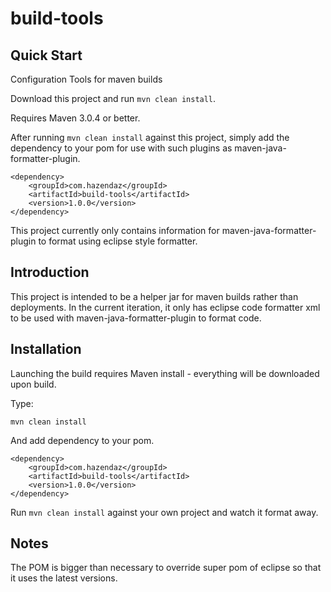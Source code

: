 ﻿# build-tools #

## Quick Start ##

Configuration Tools for maven builds

Download this project and run `mvn clean install`.

Requires Maven 3.0.4 or better.

After running `mvn clean install` against this project, simply add the dependency to your pom for use with such
plugins as maven-java-formatter-plugin.

```
<dependency>
    <groupId>com.hazendaz</groupId>
    <artifactId>build-tools</artifactId>
    <version>1.0.0</version>
</dependency>
```

This project currently only contains information for maven-java-formatter-plugin to format using eclipse style formatter.

## Introduction ##

This project is intended to be a helper jar for maven builds rather than deployments.  In the current iteration, it only
has eclipse code formatter xml to be used with maven-java-formatter-plugin to format code.

## Installation ##

Launching the build requires Maven install - everything will be downloaded upon build.

Type:

    mvn clean install

And add dependency to your pom.

```
<dependency>
    <groupId>com.hazendaz</groupId>
    <artifactId>build-tools</artifactId>
    <version>1.0.0</version>
</dependency>
```

Run `mvn clean install` against your own project and watch it format away.

## Notes ##

The POM is bigger than necessary to override super pom of eclipse so that it uses the latest versions.



